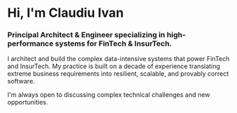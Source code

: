 # Hi, I'm Claudiu Ivan

### Principal Architect & Engineer specializing in high-performance systems for FinTech & InsurTech.

I architect and build the complex data-intensive systems that power FinTech and InsurTech. My practice is built on a decade of experience translating extreme business requirements into resilient, scalable, and provably correct software.

I'm always open to discussing complex technical challenges and new opportunities.
